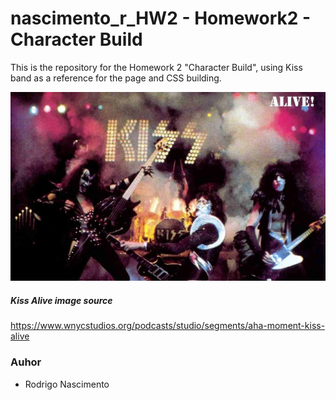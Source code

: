 
# nascimento_r_HW2 - Homework2 - Character Build
This is the repository for the Homework 2 "Character Build", using Kiss band as a reference for the page 
and CSS building.

![KISS](/images/kiss_alive.jpg)
##### Kiss Alive image source
https://www.wnycstudios.org/podcasts/studio/segments/aha-moment-kiss-alive

### Auhor
* Rodrigo Nascimento